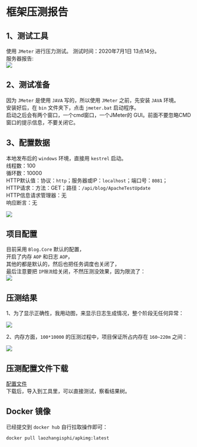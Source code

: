 # 框架压测报告


## 1、测试工具
使用 `JMeter` 进行压力测试。
测试时间：2020年7月1日 13点14分。  
服务器报告:   
<img src="https://img.neters.club/doc/serverreport.png"  >



## 2、测试准备
因为 `JMeter` 是使用 `JAVA` 写的，所以使用 `JMeter` 之前，先安装 `JAVA` 环境。   
安装好后，在 `bin` 文件夹下，点击 `jmeter.bat` 启动程序。  
启动之后会有两个窗口，一个cmd窗口，一个JMeter的 GUI。前面不要忽略CMD窗口的提示信息，不要关闭它。  

## 3、配置数据
本地发布后的 `windows` 环境，直接用 `kestrel` 启动。  
线程数：100  
循环数：10000   
HTTP默认值：协议：`http`；服务器或IP：`localhost`；端口号：`8081`；   
HTTP请求：方法：GET；路径：`/api/blog/ApacheTestUpdate`  
HTTP信息请求管理器：无  
响应断言：无   
 
<img src="https://img.neters.club/doc/ycconfig.png"  >

## 项目配置
目前采用 `Blog.Core` 默认的配置，  
开启了内存 `AOP` 和日志 `AOP`，  
其他的都是默认的，然后也把任务调度也关闭了，  
最后注意要把 `IP限流`给关闭，不然压测没效果，因为限流了：     
<img src="https://img.neters.club/doc/appconfig.png"  >


## 压测结果
1、为了显示正确性，我用动图，来显示日志生成情况，整个阶段无任何异常：  

<img src="https://img.neters.club/doc/ddd.gif"  >


2、内存方面，`100*10000` 的压测过程中，项目保证所占内存在 `160~220m` 之间：

<img src="https://img.neters.club/doc/ycr.png"  >

## 压测配置文件下载
 [配置文件](https://img.neters.club/doc/blog.coretest.jmx)  
 下载后，导入到工具里，可以直接测试，察看结果树。

 ## Docker 镜像
 已经提交到 `docker hub` 自行拉取操作即可：
 ```
 docker pull laozhangisphi/apkimg:latest
 ```